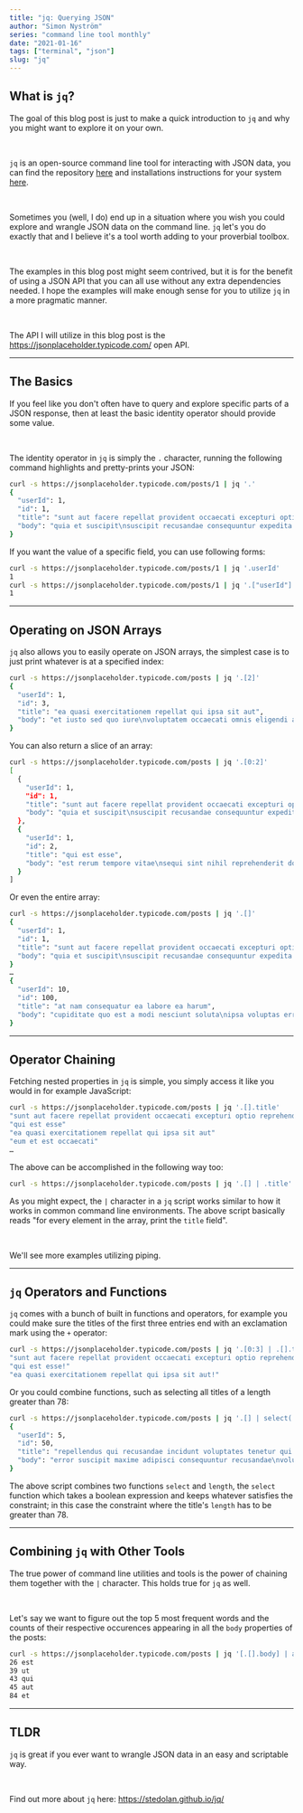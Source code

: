 ```yaml
---
title: "jq: Querying JSON"
author: "Simon Nyström"
series: "command line tool monthly"
date: "2021-01-16"
tags: ["terminal", "json"]
slug: "jq"
---
```


## What is `jq`?

The goal of this blog post is just to make a quick introduction to `jq` and why you might want to explore it on your own.

<br/>

`jq` is an open-source command line tool for interacting with JSON data, you can find the repository [here](https://github.com/stedolan/jq) and installations instructions for your system [here](https://stedolan.github.io/jq/download/).

<br />

Sometimes you (well, I do) end up in a situation where you wish you could explore and wrangle JSON data on the command line. `jq` let's you do exactly that and I believe it's a tool worth adding to your proverbial toolbox.

<br />

The examples in this blog post might seem contrived, but it is for the benefit of using a JSON API that you can all use without any extra dependencies needed. I hope the examples will make enough sense for you to utilize `jq` in a more pragmatic manner.

<br />

The API I will utilize in this blog post is the https://jsonplaceholder.typicode.com/ open API.

---

## The Basics

If you feel like you don't often have to query and explore specific parts of a JSON response, then at least the basic identity operator should provide some value.

<br/>

The identity operator in `jq` is simply the `.` character, running the following command highlights and pretty-prints your JSON:

```bash
curl -s https://jsonplaceholder.typicode.com/posts/1 | jq '.'
{
  "userId": 1,
  "id": 1,
  "title": "sunt aut facere repellat provident occaecati excepturi optio reprehenderit",
  "body": "quia et suscipit\nsuscipit recusandae consequuntur expedita et cum\nreprehenderit molestiae ut ut quas totam\nnostrum rerum est autem sunt rem eveniet architecto"
}
```

If you want the value of a specific field, you can use following forms:

```bash
curl -s https://jsonplaceholder.typicode.com/posts/1 | jq '.userId'
1
curl -s https://jsonplaceholder.typicode.com/posts/1 | jq '.["userId"]'
1
```

---

## Operating on JSON Arrays

`jq` also allows you to easily operate on JSON arrays, the simplest case is to just print whatever is at a specified index:

```bash
curl -s https://jsonplaceholder.typicode.com/posts | jq '.[2]'
{
  "userId": 1,
  "id": 3,
  "title": "ea quasi exercitationem repellat qui ipsa sit aut",
  "body": "et iusto sed quo iure\nvoluptatem occaecati omnis eligendi aut ad\nvoluptatem doloribus vel accusantium quis pariatur\nmolestiae porro eius odio et labore et velit aut"
}
```

You can also return a slice of an array:

```bash
curl -s https://jsonplaceholder.typicode.com/posts | jq '.[0:2]'
[
  {
    "userId": 1,
    "id": 1,
    "title": "sunt aut facere repellat provident occaecati excepturi optio reprehenderit",
    "body": "quia et suscipit\nsuscipit recusandae consequuntur expedita et cum\nreprehenderit molestiae ut ut quas totam\nnostrum rerum est autem sunt rem eveniet architecto"
  },
  {
    "userId": 1,
    "id": 2,
    "title": "qui est esse",
    "body": "est rerum tempore vitae\nsequi sint nihil reprehenderit dolor beatae ea dolores neque\nfugiat blanditiis voluptate porro vel nihil molestiae ut reiciendis\nqui aperiam non debitis possimus qui neque nisi nulla"
  }
]
```

Or even the entire array:

```bash
curl -s https://jsonplaceholder.typicode.com/posts | jq '.[]'
{
  "userId": 1,
  "id": 1,
  "title": "sunt aut facere repellat provident occaecati excepturi optio reprehenderit",
  "body": "quia et suscipit\nsuscipit recusandae consequuntur expedita et cum\nreprehenderit molestiae ut ut quas totam\nnostrum rerum est autem sunt rem eveniet architecto"
}
…
{
  "userId": 10,
  "id": 100,
  "title": "at nam consequatur ea labore ea harum",
  "body": "cupiditate quo est a modi nesciunt soluta\nipsa voluptas error itaque dicta in\nautem qui minus magnam et distinctio eum\naccusamus ratione error aut"
}
```

---

## Operator Chaining

Fetching nested properties in `jq` is simple, you simply access it like you would in for example JavaScript:

```bash
curl -s https://jsonplaceholder.typicode.com/posts | jq '.[].title'
"sunt aut facere repellat provident occaecati excepturi optio reprehenderit"
"qui est esse"
"ea quasi exercitationem repellat qui ipsa sit aut"
"eum et est occaecati"
…
```

The above can be accomplished in the following way too:

```bash
curl -s https://jsonplaceholder.typicode.com/posts | jq '.[] | .title'
```

As you might expect, the `|` character in a `jq` script works similar to how it works in common command line environments. The above script basically reads "for every element in the array, print the `title` field".

<br/>

We'll see more examples utilizing piping.

---

## `jq` Operators and Functions

`jq` comes with a bunch of built in functions and operators, for example you could make sure the titles of the first three entries end with an exclamation mark using the `+` operator:

```bash
curl -s https://jsonplaceholder.typicode.com/posts | jq '.[0:3] | .[].title + "!"'
"sunt aut facere repellat provident occaecati excepturi optio reprehenderit!"
"qui est esse!"
"ea quasi exercitationem repellat qui ipsa sit aut!"

```

Or you could combine functions, such as selecting all titles of a length greater than 78:

```bash
curl -s https://jsonplaceholder.typicode.com/posts | jq '.[] | select(.title | length > 78)'
{
  "userId": 5,
  "id": 50,
  "title": "repellendus qui recusandae incidunt voluptates tenetur qui omnis exercitationem",
  "body": "error suscipit maxime adipisci consequuntur recusandae\nvoluptas eligendi et est et voluptates\nquia distinctio ab amet quaerat molestiae et vitae\nadipisci impedit sequi nesciunt quis consectetur"
}
```

The above script combines two functions `select` and `length`, the `select` function which takes a boolean expression and keeps whatever satisfies the constraint; in this case the constraint where the title's `length` has to be greater than 78.

---

## Combining `jq` with Other Tools

The true power of command line utilities and tools is the power of chaining them together with the `|` character. This holds true for `jq` as well.

<br/>

Let's say we want to figure out the top 5 most frequent words and the counts of their respective occurences appearing in all the `body` properties of the posts:

```bash
curl -s https://jsonplaceholder.typicode.com/posts | jq '[.[].body] | add | split(" ")' | sort | uniq -c | sort | tail -5 | awk '{$1=$1};1' | sed s/"[\",]"/""/g
26 est
39 ut
43 qui
45 aut
84 et
```

---

## TLDR

`jq` is great if you ever want to wrangle JSON data in an easy and scriptable way.

<br/>

Find out more about `jq` here: https://stedolan.github.io/jq/
